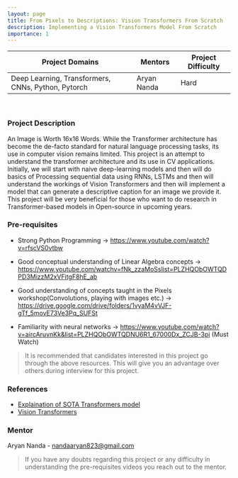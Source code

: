 ```yaml
---
layout: page
title: From Pixels to Descriptions: Vision Transformers From Scratch
description: Implementing a Vision Transformers Model From Scratch
importance: 1
---
```


| Project Domains              | Mentors      | Project Difficulty |
|------------------------------|--------------|--------------------|
| Deep Learning, Transformers, CNNs, Python, Pytorch | Aryan Nanda |  Hard  |

<br>

### Project Description

An Image is Worth 16x16 Words. While the Transformer architecture has become the de-facto standard for natural language processing tasks, its use in computer vision remains limited. This project is an attempt to understand the transformer architecture and its use in CV applications. Initially, we will start with naive deep-learning models and then will do basics of Processing sequential data using RNNs, LSTMs and then will understand the workings of Vision Transformers and then will implement a model that can generate a descriptive caption for an image we provide it.        
This project will be very beneficial for those who want to do research in Transformer-based models in Open-source in upcoming years.

### Pre-requisites 

- Strong Python Programming -> https://www.youtube.com/watch?v=rfscVS0vtbw

- Good conceptual understanding of Linear Algebra concepts -> https://www.youtube.com/watchv=fNk_zzaMoSslist=PLZHQObOWTQDPD3MizzM2xVFitgF8hE_ab 

- Good understanding of concepts taught in the Pixels workshop(Convolutions, playing with images etc.) -> https://drive.google.com/drive/folders/1vyaM4vVJF-gTf_5movE73Ve3Pq_SUFSt

- Familiarity with neural networks -> https://www.youtube.com/watch?v=aircAruvnKk&list=PLZHQObOWTQDNU6R1_67000Dx_ZCJB-3pi (Must Watch)

> It is recommended that candidates interested in this project go through the above resources. This will give you an advantage over others during interview for this project.

### References

- [Explaination of SOTA Transformers model](https://arxiv.org/abs/1706.03762) 
- [Vision Transformers](https://arxiv.org/abs/2010.11929)

### Mentor
Aryan Nanda - nandaaryan823@gmail.com

> If you have any doubts regarding this project or any difficulty in understanding the pre-requisites videos you reach out to the mentor.